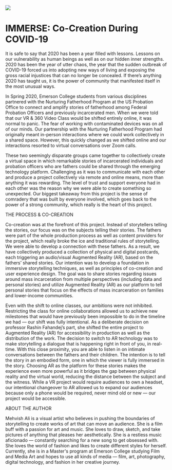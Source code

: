 ![](https://res.cloudinary.com/engagement-lab-home/image/upload/v1/homepage-2.0/news/medium/1_yL79oNH71RVmNPIZvJUAXA.png)

# IMMERSE: Co-Creation During COVID-19

It is safe to say that 2020 has been a year filled with lessons. Lessons on our vulnerability as human beings as well as on our hidden inner strengths. 2020 has been the year of utter chaos, the year that the sudden outbreak of COVID-19 forced us into adopting new ways of living and exposing the gross racial injustices that can no longer be concealed. If there’s anything 2020 has taught us, it is the power of community that manifested itself in the most unusual ways.

In Spring 2020, Emerson College students from various disciplines partnered with the Nurturing Fatherhood Program at the US Probation Office to connect and amplify stories of fatherhood among Federal Probation Officers and previously incarcerated men. When we were told that our VR & 360 Video Class would be shifted entirely online, it was normal to panic. The fear of working with contaminated devices was on all of our minds. Our partnership with the Nurturing Fatherhood Program had originally meant in-person interactions where we could work collectively in a shared space. However, this quickly changed as we shifted online and our interactions resorted to virtual conversations over Zoom calls.

These two seemingly disparate groups came together to collectively create a virtual space in which remarkable stories of incarcerated individuals and probation officers who are fathers could be shared through the emerging technology platform. Challenging as it was to communicate with each other and produce a project collectively via remote and online means, more than anything it was rewarding. The level of trust and support everyone had in each other was the reason why we were able to create something so unexpected. Our biggest takeaway from this project is the sense of comradery that was built by everyone involved, which goes back to the power of a strong community, which really is the heart of this project.

THE PROCESS & CO-CREATION

Co-creation was at the forefront of this project. Instead of storytellers telling the stories, our focus was on the subjects telling their stories. The fathers were part of the whole production process as well as content providers for the project, which really broke the ice and traditional rules of storytelling. We were able to develop a connection with these fathers. As a result, we have collectively produced a collection of physical and digital postcards, each triggering an audio/visual Augmented Reality (AR), based on the fathers’ shared stories. Our intention was to develop a foundation in immersive storytelling techniques, as well as principles of co-creation and user experience design. The goal was to share stories regarding issues around mass incarceration from multiple perspectives (including data and personal stories) and utilize Augmented Reality (AR) as our platform to tell personal stories that focus on the effects of mass incarceration on families and lower-income communities.

Even with the shift to online classes, our ambitions were not inhibited. Restricting the class for online collaborations allowed us to achieve new milestones that would have previously been impossible to do in the timeline we had — our shift was fully intentional. As a deliberate decision on professor Rashin Fahandej’s part, she shifted the entire project to Augmented Reality (AR) for accessibility in production as well as the distribution of the work. The decision to switch to AR technology was to make storytelling a dialogue that is happening right in front of you, in real-time. With this close proximity, you are able to listen in on intimate conversations between the fathers and their children. The intention is to tell the story in an embodied form, one in which the viewer is fully immersed in the story. Choosing AR as the platform for these stories makes the experience even more powerful as it bridges the gap between physical reality and the virtual world, reducing the distance between the subject and the witness. While a VR project would require audiences to own a headset, our intentional changeover to AR allowed us to expand our audiences because only a phone would be required, never mind old or new — our project would be accessible.

ABOUT THE AUTHOR

Mehvish Ali is a visual artist who believes in pushing the boundaries of storytelling to create works of art that can move an audience. She is a film buff with a passion for art and music. She loves to draw, sketch, and take pictures of anything that pleases her aesthetically. She is a restless music aficionado — constantly searching for a new song to get obsessed with. She loves the world of fashion and likes to create different styles for herself. Currently, she is in a Master's program at Emerson College studying Film and Media Art and hopes to use all kinds of media — film, art, photography, digital technology, and fashion in her creative journey.
